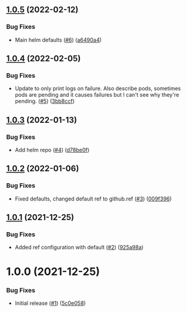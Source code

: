 ## [1.0.5](https://github.com/swarm-io/action-kind-test/compare/v1.0.4...v1.0.5) (2022-02-12)


### Bug Fixes

* Main helm defaults ([#6](https://github.com/swarm-io/action-kind-test/issues/6)) ([a6490a4](https://github.com/swarm-io/action-kind-test/commit/a6490a41f3800747081df1ce7caf77282567a3af))

## [1.0.4](https://github.com/swarm-io/action-kind-test/compare/v1.0.3...v1.0.4) (2022-02-05)


### Bug Fixes

* Update to only print logs on failure. Also describe pods, sometimes pods are pending and it causes failures but I can't see why they're pending. ([#5](https://github.com/swarm-io/action-kind-test/issues/5)) ([3bb8ccf](https://github.com/swarm-io/action-kind-test/commit/3bb8ccf1d39a4cd83292f01b0bbc7f6153281b70))

## [1.0.3](https://github.com/swarm-io/action-kind-test/compare/v1.0.2...v1.0.3) (2022-01-13)


### Bug Fixes

* Add helm repo ([#4](https://github.com/swarm-io/action-kind-test/issues/4)) ([d78be0f](https://github.com/swarm-io/action-kind-test/commit/d78be0f0710ebf7cdbb875939b8f74994835417c))

## [1.0.2](https://github.com/swarm-io/action-kind-test/compare/v1.0.1...v1.0.2) (2022-01-06)


### Bug Fixes

* Fixed defaults, changed default ref to github.ref ([#3](https://github.com/swarm-io/action-kind-test/issues/3)) ([009f396](https://github.com/swarm-io/action-kind-test/commit/009f396f5ac761fbc6c62004e8ae524e204fd105))

## [1.0.1](https://github.com/swarm-io/action-kind-test/compare/v1.0.0...v1.0.1) (2021-12-25)


### Bug Fixes

* Added ref configuration with default ([#2](https://github.com/swarm-io/action-kind-test/issues/2)) ([925a98a](https://github.com/swarm-io/action-kind-test/commit/925a98ab3a455ea586b5e119106b3ff18ef0a48c))

# 1.0.0 (2021-12-25)


### Bug Fixes

* Initial release ([#1](https://github.com/swarm-io/action-kind-test/issues/1)) ([5c0e058](https://github.com/swarm-io/action-kind-test/commit/5c0e0585f244cc44118ad57416dbd84a01be07c7))

